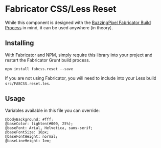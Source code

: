 # Fabricator CSS/Less Reset

While this component is designed with the [BuzzingPixel Fabricator Build Process](https://github.com/tjdraper/buzzing-pixel-fabricator) in mind, it can be used anywhere (in theory).

## Installing

With Fabricator and NPM, simply require this library into your project and restart the Fabricator Grunt build process.

`npm install fabcss.reset --save`

If you are not using Fabricator, you will need to include into your Less build `src/FABCSS.reset.les`.

## Usage

Variables available in this file you can override:

```
@bodyBackground: #fff;
@baseColor: lighten(#000, 25%);
@baseFont: Arial, Helvetica, sans-serif;
@baseFontSize: 16px;
@baseFontWeight: normal;
@baseLineHeight: 1em;
```
